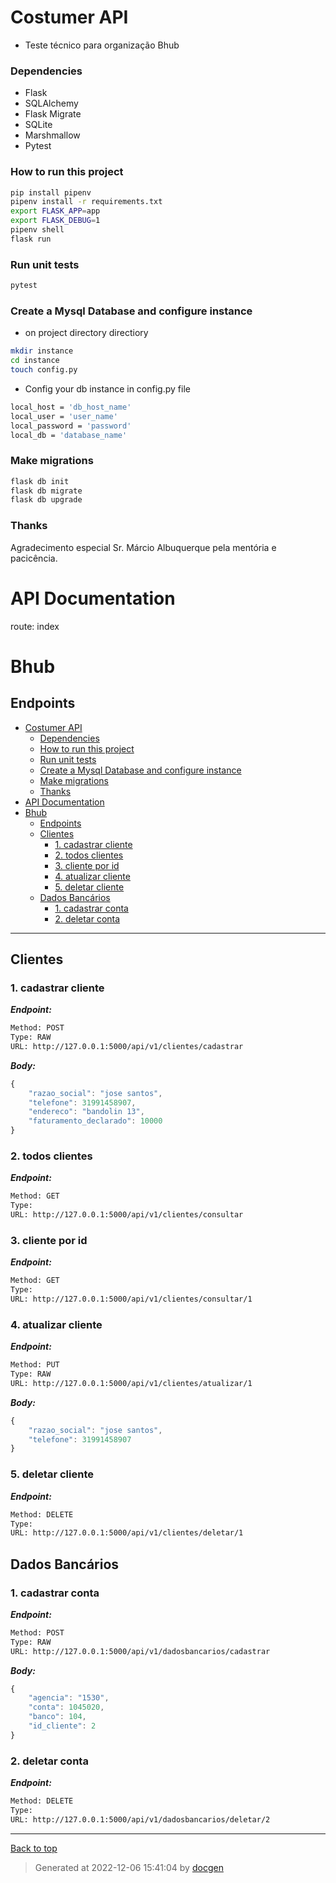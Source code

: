 # Costumer API
- Teste técnico para organização Bhub

### Dependencies
- Flask
- SQLAlchemy
- Flask Migrate
- SQLite
- Marshmallow
- Pytest

### How to run this project
```sh
pip install pipenv
pipenv install -r requirements.txt
export FLASK_APP=app
export FLASK_DEBUG=1
pipenv shell
flask run
```



### Run unit tests
```sh
pytest
```
### Create a Mysql Database and configure instance
- on project directory directiory
```sh
mkdir instance
cd instance
touch config.py
```
- Config your db instance in config.py file
```sh
local_host = 'db_host_name'
local_user = 'user_name'
local_password = 'password'
local_db = 'database_name'
```


### Make migrations
```sh
flask db init
flask db migrate
flask db upgrade
```

### Thanks
Agradecimento especial Sr. Márcio Albuquerque pela mentória e pacicência.


# API Documentation

route:  index
# Bhub



<!--- If we have only one group/collection, then no need for the "ungrouped" heading -->



## Endpoints

- [Costumer API](#costumer-api)
    - [Dependencies](#dependencies)
    - [How to run this project](#how-to-run-this-project)
    - [Run unit tests](#run-unit-tests)
    - [Create a Mysql Database and configure instance](#create-a-mysql-database-and-configure-instance)
    - [Make migrations](#make-migrations)
    - [Thanks](#thanks)
- [API Documentation](#api-documentation)
- [Bhub](#bhub)
  - [Endpoints](#endpoints)
  - [Clientes](#clientes)
    - [1. cadastrar cliente](#1-cadastrar-cliente)
    - [2. todos clientes](#2-todos-clientes)
    - [3. cliente por id](#3-cliente-por-id)
    - [4. atualizar cliente](#4-atualizar-cliente)
    - [5. deletar cliente](#5-deletar-cliente)
  - [Dados Bancários](#dados-bancários)
    - [1. cadastrar conta](#1-cadastrar-conta)
    - [2. deletar conta](#2-deletar-conta)

--------



## Clientes



### 1. cadastrar cliente



***Endpoint:***

```bash
Method: POST
Type: RAW
URL: http://127.0.0.1:5000/api/v1/clientes/cadastrar
```



***Body:***

```js        
{
    "razao_social": "jose santos",
    "telefone": 31991458907,
    "endereco": "bandolin 13",
    "faturamento_declarado": 10000
}
```



### 2. todos clientes



***Endpoint:***

```bash
Method: GET
Type: 
URL: http://127.0.0.1:5000/api/v1/clientes/consultar
```



### 3. cliente por id



***Endpoint:***

```bash
Method: GET
Type: 
URL: http://127.0.0.1:5000/api/v1/clientes/consultar/1
```



### 4. atualizar cliente



***Endpoint:***

```bash
Method: PUT
Type: RAW
URL: http://127.0.0.1:5000/api/v1/clientes/atualizar/1
```



***Body:***

```js        
{
    "razao_social": "jose santos",
    "telefone": 31991458907
}
```



### 5. deletar cliente



***Endpoint:***

```bash
Method: DELETE
Type: 
URL: http://127.0.0.1:5000/api/v1/clientes/deletar/1
```



## Dados Bancários



### 1. cadastrar conta



***Endpoint:***

```bash
Method: POST
Type: RAW
URL: http://127.0.0.1:5000/api/v1/dadosbancarios/cadastrar
```



***Body:***

```js        
{
    "agencia": "1530",
    "conta": 1045020,
    "banco": 104,
    "id_cliente": 2
}
```



### 2. deletar conta



***Endpoint:***

```bash
Method: DELETE
Type: 
URL: http://127.0.0.1:5000/api/v1/dadosbancarios/deletar/2
```



---
[Back to top](#bhub)

>Generated at 2022-12-06 15:41:04 by [docgen](https://github.com/thedevsaddam/docgen)
